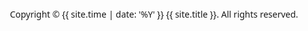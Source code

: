 <footer class="page-footer grey darken-4">
  <div class="white-text" style="font-family: 'Sanchez', sans;" align="center"> Copyright &copy {{ site.time | date: '%Y' }} {{ site.title }}. All rights reserved. </div>
</footer>